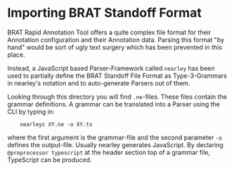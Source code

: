 # Importing BRAT Standoff Format

BRAT Rapid Annotation Tool offers a quite complex file format for 
their Annotation configuration and their Annotation data. Parsing this format
"by hand" would be sort of ugly text surgery which has been prevented in this place.

Instead, a JavaScript based Parser-Framework called `nearley` has been used to partially
define the BRAT Standoff File Format as Type-3-Grammars in 
nearley's notation and to auto-generate Parsers out of them. 

Looking through this directory you will find `.ne`-files. These files contain the grammar 
definitions. A grammar can be translated into a Parser using the CLI by typing in: 
```
    nearleyc XY.ne -o XY.ts
```
where the first argument is the grammar-file and the second parameter `-o` defines the output-file.
Usually nearley generates JavaScript. By declaring `@preprocessor typescript` at the header section top of a grammar file, 
TypeScript can be produced.


